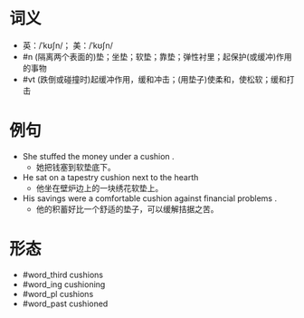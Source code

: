 # 词义
- 英：/ˈkʊʃn/； 美：/ˈkʊʃn/
- #n (隔离两个表面的)垫；坐垫；软垫；靠垫；弹性衬里；起保护(或缓冲)作用的事物
- #vt (跌倒或碰撞时)起缓冲作用，缓和冲击；(用垫子)使柔和，使松软；缓和打击
# 例句
- She stuffed the money under a cushion .
	- 她把钱塞到软垫底下。
- He sat on a tapestry cushion next to the hearth
	- 他坐在壁炉边上的一块绣花软垫上。
- His savings were a comfortable cushion against financial problems .
	- 他的积蓄好比一个舒适的垫子，可以缓解拮据之苦。
# 形态
- #word_third cushions
- #word_ing cushioning
- #word_pl cushions
- #word_past cushioned
